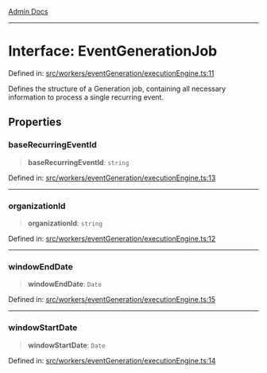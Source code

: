 [Admin Docs](/)

***

# Interface: EventGenerationJob

Defined in: [src/workers/eventGeneration/executionEngine.ts:11](https://github.com/Sourya07/talawa-api/blob/ead7a48e0174153214ee7311f8b242ee1c1a12ca/src/workers/eventGeneration/executionEngine.ts#L11)

Defines the structure of a Generation job, containing all necessary
information to process a single recurring event.

## Properties

### baseRecurringEventId

> **baseRecurringEventId**: `string`

Defined in: [src/workers/eventGeneration/executionEngine.ts:13](https://github.com/Sourya07/talawa-api/blob/ead7a48e0174153214ee7311f8b242ee1c1a12ca/src/workers/eventGeneration/executionEngine.ts#L13)

***

### organizationId

> **organizationId**: `string`

Defined in: [src/workers/eventGeneration/executionEngine.ts:12](https://github.com/Sourya07/talawa-api/blob/ead7a48e0174153214ee7311f8b242ee1c1a12ca/src/workers/eventGeneration/executionEngine.ts#L12)

***

### windowEndDate

> **windowEndDate**: `Date`

Defined in: [src/workers/eventGeneration/executionEngine.ts:15](https://github.com/Sourya07/talawa-api/blob/ead7a48e0174153214ee7311f8b242ee1c1a12ca/src/workers/eventGeneration/executionEngine.ts#L15)

***

### windowStartDate

> **windowStartDate**: `Date`

Defined in: [src/workers/eventGeneration/executionEngine.ts:14](https://github.com/Sourya07/talawa-api/blob/ead7a48e0174153214ee7311f8b242ee1c1a12ca/src/workers/eventGeneration/executionEngine.ts#L14)

